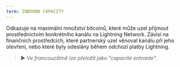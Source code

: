 ```yaml
---
term: INBOUND CAPACITY
---
```


Odkazuje na maximální množství bitcoinů, které může uzel přijmout prostřednictvím konkrétního kanálu na Lightning Network. Závisí na finančních prostředcích, které partnerský uzel věnoval kanálu při jeho otevření, nebo které byly odeslány během odchozí platby Lightning.

> ► *Ve francouzštině lze přeložit jako "capacité entrante".*